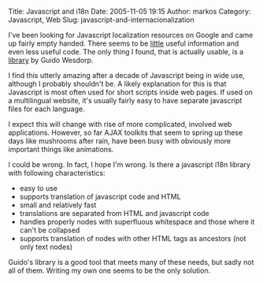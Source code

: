 Title: Javascript and i18n
Date: 2005-11-05 19:15
Author: markos
Category: Javascript, Web
Slug: javascript-and-internacionalization

I've been looking for Javascript localization resources on Google and
came up fairly empty handed. There seems to be
[little](http://www.codeproject.com/aspnet/MultilingualWebsites3.asp#4)
useful information and even less useful code. The only thing I found,
that is actually usable, is a
[library](http://johnnydebris.net/javascripts/i18n.js?frames=no "Link to javascript i18n library")
by Guido Wesdorp.

I find this utterly amazing after a decade of Javascript being in wide
use, although I probably shouldn't be. A likely explanation for this is
that Javascript is most often used for short scripts inside web pages.
If used on a multilingual website, it's usually fairly easy to have
separate javascript files for each language.

I expect this will change with rise of more complicated, involved web
applications. However, so far AJAX toolkits that seem to spring up these
days like mushrooms after rain, have been busy with obviously more
important things like animations.

I could be wrong. In fact, I hope I'm wrong. Is there a javascript i18n
library with following characteristics:

-   easy to use
-   supports translation of javascript code and HTML
-   small and relatively fast
-   translations are separated from HTML and javascript code
-   handles properly nodes with superfluous whitespace and those where
    it can't be collapsed
-   supports translation of nodes with other HTML tags as ancestors (not
    only text nodes)

Guido's library is a good tool that meets many of these needs, but sadly
not all of them. Writing my own one seems to be the only solution.

